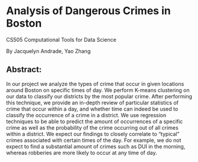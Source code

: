 # Analysis of Dangerous Crimes in Boston
CS505 Computational Tools for Data Science

By Jacquelyn Andrade, Yao Zhang

## Abstract:
In our project we analyze the types of crime that occur in given locations around Boston on specific times of day. We perform K-means clustering on our data to classify our districts by the most popular crime. After performing this technique, we provide an in-depth review of particular statistics of crime that occur within a day, and whether time can indeed be used to classify the occurrence of a crime in a district. We use regression techniques to be able to predict the amount of occurrences of a specific crime as well as the probability of the crime occurring out of all crimes within a district. We expect our findings to closely correlate to “typical” crimes associated with certain times of the day. For example, we do not expect to find a substantial amount of crimes such as DUI in the morning, whereas robberies are more likely to occur at any time of day.
